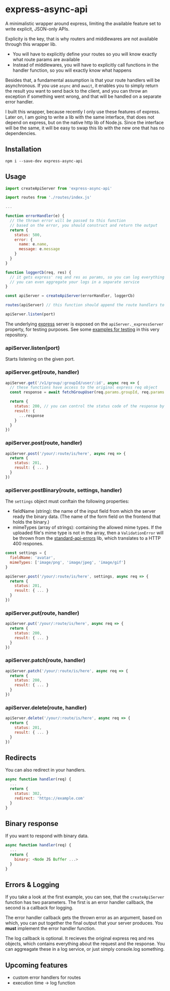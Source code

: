 # express-async-api

A minimalistic wrapper around express, limiting the available feature set to write explicit, JSON-only APIs.

Explicity is the key, that is why routers and middlewares are not available through this wrapper lib.
 - You will have to explicitly define your routes so you will know exactly what route params are available
 - Instead of middlewares, you will have to explicitly call functions in the handler function, so you will exactly know what happens

Besides that, a fundamental assumption is that your route handlers will be asynchronous. If you use `async` and `await`, it enables you to simply return the result you want to send back to the client, and you can throw an exception if something went wrong, and that will be handled on a separate error handler.

I built this wrapper, because recently I only use these features of express. Later on, I am going to write a lib with the same interface, that does not depend on express, but on the native http lib of Node.js. Since the interface will be the same, it will be easy to swap this lib with the new one that has no dependencies.

## Installation

```
npm i --save-dev express-async-api
```

## Usage

```javascript
import createApiServer from 'express-async-api'

import routes from './routes/index.js'

...

function errorHandler(e) {
  // the thrown error will be passed to this function
  // based on the error, you should construct and return the output
  return {
    status: 500,
    error: {
      name: e.name,
      message: e.message
    }
  }
}

function loggerCb(req, res) {
  // it gets express' req and res as params, so you can log everything whereever you want.
  // you can even aggregate your logs in a separate service
}

const apiServer = createApiServer(errorHandler, loggerCb)

routes(apiServer) // this function should append the route handlers to your server

apiServer.listen(port)

```
The underlying [express](https://www.npmjs.com/package/express) server is exposed on the `apiServer._expressServer` property, for testing purposes. See some [examples for testing](https://github.com/gyulanemeth/express-async-api/blob/master/src/index.test.js) in this very repository.

### apiServer.listen(port)

Starts listening on the given port.

### apiServer.get(route, handler)

```javascript
apiServer.get('/v1/group/:groupId/user/:id', async req => {
  // these functions have access to the original express req object
  const response = await fetchGroupUser(req.params.groupId, req.params.id) // if the promise is rejected (and you don't handle it locally), then the global errorHandler will be invoked

  return {
    status: 200, // you can control the status code of the response by this field
    result: {
      ...response
    }
  }
})
```

### apiServer.post(route, handler)

```javascript
apiServer.post('/your/:route/is/here', async req => {
  return {
    status: 201,
    result: { ... }
  }
})
```

### apiServer.postBinary(route, settings, handler)

The `settings` object must conftain the following properties:
 - fieldName (string): the name of the input field from which the server ready the binary data. (The name of the form field on the frontend that holds the binary.)
 - mimeTypes (array of strings): containing the allowed mime types. If the uploaded file's mime type is not in the array, then a `ValidationError` will be thrown from the [standard-api-errors](https://github.com/gyulanemeth/standard-api-errors/blob/master/src/index.js) lib, which translates to a HTTP 400 respones.

```javascript
const settings = {
  fieldName: 'avatar',
  mimeTypes: ['image/png', 'image/jpeg', 'image/gif']
}

apiServer.post('/your/:route/is/here', settings, async req => {
  return {
    status: 201,
    result: { ... }
  }
})
```

### apiServer.put(route, handler)

```javascript
apiServer.put('/your/:route/is/here', async req => {
  return {
    status: 200,
    result: { ... }
  }
})
```

### apiServer.patch(route, handler)

```javascript
apiServer.patch('/your/:route/is/here', async req => {
  return {
    status: 200,
    result: { ... }
  }
})
```

### apiServer.delete(route, handler)

```javascript
apiServer.delete('/your/:route/is/here', async req => {
  return {
    status: 201,
    result: { ... }
  }
})
```

## Redirects

You can also redirect in your handlers.

```javascript
async function handler(req) {
  ...
  return {
    status: 302,
    redirect: 'https://example.com'
  }
}
```

## Binary response
If you want to respond with binary data.

```javascript
async function handler(req) {
  ...
  return {
    binary: <Node JS Buffer ...>
  }
}
```

## Errors & Logging

If you take a look at the first example, you can see, that the `createApiServer` function has two parameters. The first is an error handler callback, the second is a callback for logging.

The error handler callback gets the thrown error as an argument, based on which, you can put together the final output that your server produces. You **must** implement the error handler function.

The log callback is optional. It recieves the original express req and res objects, which contains everything about the request and the response. You can aggreagate these in a log service, or just simply console.log something.


## Upcoming features
 - custom error handlers for routes
 - execution time -> log function
